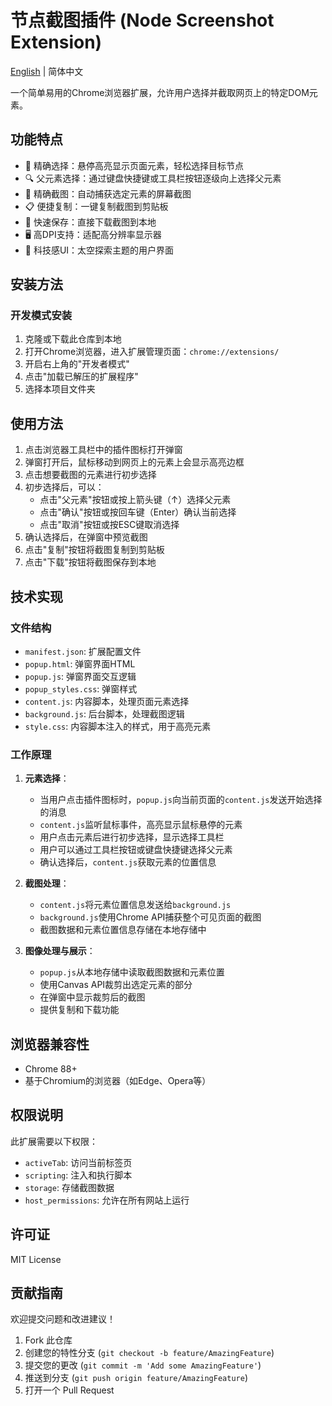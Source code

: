 # 节点截图插件 (Node Screenshot Extension)

[English](./README_EN.md) | 简体中文

一个简单易用的Chrome浏览器扩展，允许用户选择并截取网页上的特定DOM元素。

## 功能特点

- 🎯 精确选择：悬停高亮显示页面元素，轻松选择目标节点
- 🔍 父元素选择：通过键盘快捷键或工具栏按钮逐级向上选择父元素
- 📸 精确截图：自动捕获选定元素的屏幕截图
- 📋 便捷复制：一键复制截图到剪贴板
- 💾 快速保存：直接下载截图到本地
- 🖥️ 高DPI支持：适配高分辨率显示器
- 🎨 科技感UI：太空探索主题的用户界面

## 安装方法

### 开发模式安装

1. 克隆或下载此仓库到本地
2. 打开Chrome浏览器，进入扩展管理页面：`chrome://extensions/`
3. 开启右上角的"开发者模式"
4. 点击"加载已解压的扩展程序"
5. 选择本项目文件夹

## 使用方法

1. 点击浏览器工具栏中的插件图标打开弹窗
2. 弹窗打开后，鼠标移动到网页上的元素上会显示高亮边框
3. 点击想要截图的元素进行初步选择
4. 初步选择后，可以：
   - 点击"父元素"按钮或按上箭头键（↑）选择父元素
   - 点击"确认"按钮或按回车键（Enter）确认当前选择
   - 点击"取消"按钮或按ESC键取消选择
5. 确认选择后，在弹窗中预览截图
6. 点击"复制"按钮将截图复制到剪贴板
7. 点击"下载"按钮将截图保存到本地

## 技术实现

### 文件结构

- `manifest.json`: 扩展配置文件
- `popup.html`: 弹窗界面HTML
- `popup.js`: 弹窗界面交互逻辑
- `popup_styles.css`: 弹窗样式
- `content.js`: 内容脚本，处理页面元素选择
- `background.js`: 后台脚本，处理截图逻辑
- `style.css`: 内容脚本注入的样式，用于高亮元素

### 工作原理

1. **元素选择**：
   - 当用户点击插件图标时，`popup.js`向当前页面的`content.js`发送开始选择的消息
   - `content.js`监听鼠标事件，高亮显示鼠标悬停的元素
   - 用户点击元素后进行初步选择，显示选择工具栏
   - 用户可以通过工具栏按钮或键盘快捷键选择父元素
   - 确认选择后，`content.js`获取元素的位置信息

2. **截图处理**：
   - `content.js`将元素位置信息发送给`background.js`
   - `background.js`使用Chrome API捕获整个可见页面的截图
   - 截图数据和元素位置信息存储在本地存储中

3. **图像处理与展示**：
   - `popup.js`从本地存储中读取截图数据和元素位置
   - 使用Canvas API裁剪出选定元素的部分
   - 在弹窗中显示裁剪后的截图
   - 提供复制和下载功能

## 浏览器兼容性

- Chrome 88+
- 基于Chromium的浏览器（如Edge、Opera等）

## 权限说明

此扩展需要以下权限：

- `activeTab`: 访问当前标签页
- `scripting`: 注入和执行脚本
- `storage`: 存储截图数据
- `host_permissions`: 允许在所有网站上运行

## 许可证

MIT License

## 贡献指南

欢迎提交问题和改进建议！

1. Fork 此仓库
2. 创建您的特性分支 (`git checkout -b feature/AmazingFeature`)
3. 提交您的更改 (`git commit -m 'Add some AmazingFeature'`)
4. 推送到分支 (`git push origin feature/AmazingFeature`)
5. 打开一个 Pull Request
